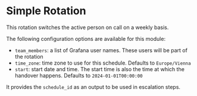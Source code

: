 # Simple Rotation

This rotation switches the active person on call on a weekly basis.

The following configuration options are available for this module:

* `team_members`: a list of Grafana user names. These users will be part of the rotation
* `time_zone`: time zone to use for this schedule. Defaults to `Europe/Vienna`
* `start`: start date and time. The start time is also the time at which the handover happens. Defaults to `2024-01-01T00:00:00`

It provides the `schedule_id` as an output to be used in escalation steps.
